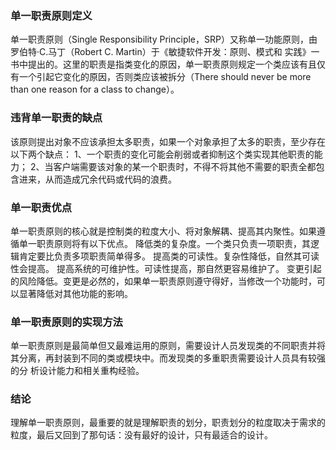 ### 单一职责原则定义
单一职责原则（Single Responsibility Principle，SRP）又称单一功能原则，由罗伯特·C.马丁（Robert C. Martin）于《敏捷软件开发：原则、模式和
实践》一书中提出的。这里的职责是指类变化的原因，单一职责原则规定一个类应该有且仅有一个引起它变化的原因，否则类应该被拆分（There should never be
more than one reason for a class to change）。
### 违背单一职责的缺点
该原则提出对象不应该承担太多职责，如果一个对象承担了太多的职责，至少存在以下两个缺点：
    1、一个职责的变化可能会削弱或者抑制这个类实现其他职责的能力；
    2、当客户端需要该对象的某一个职责时，不得不将其他不需要的职责全都包含进来，从而造成冗余代码或代码的浪费。
### 单一职责优点
单一职责原则的核心就是控制类的粒度大小、将对象解耦、提高其内聚性。如果遵循单一职责原则将有以下优点。
降低类的复杂度。一个类只负责一项职责，其逻辑肯定要比负责多项职责简单得多。
提高类的可读性。复杂性降低，自然其可读性会提高。
提高系统的可维护性。可读性提高，那自然更容易维护了。
变更引起的风险降低。变更是必然的，如果单一职责原则遵守得好，当修改一个功能时，可以显著降低对其他功能的影响。
### 单一职责原则的实现方法
单一职责原则是最简单但又最难运用的原则，需要设计人员发现类的不同职责并将其分离，再封装到不同的类或模块中。而发现类的多重职责需要设计人员具有较强的分
析设计能力和相关重构经验。
### 结论
理解单一职责原则，最重要的就是理解职责的划分，职责划分的粒度取决于需求的粒度，最后又回到了那句话：没有最好的设计，只有最适合的设计。